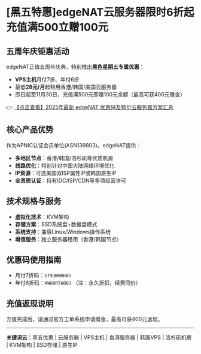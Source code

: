 # [黑五特惠]edgeNAT云服务器限时6折起 充值满500立赠100元

## 五周年庆钜惠活动

edgeNAT正值五周年庆典，特别推出**黑色星期五专属优惠**：
- **VPS主机**月付7折、年付6折
- 最低**28元/月**起租用香港/韩国/美国云服务器
- 即日起至11月30日，充值满500元即赠100元余额（最高可获400元赠金）

👉 [【点击查看】2025年最新 edgeNAT 优惠码及特价云服务器方案汇总](https://bit.ly/edgenat)

## 核心产品优势

作为APNIC认证会员单位(ASN139803)，edgeNAT提供：
- **多地区节点**：香港/韩国/洛杉矶等优质机房
- **线路优化**：特别针对中国大陆网络环境优化
- **IP资源**：可选美国双ISP属性IP或韩国原生IP
- **全资质认证**：持有IDC/ISP/CDN等多项经营许可

## 技术规格与服务
- **虚拟化技术**：KVM架构
- **存储方案**：SSD系统盘+数据盘模式
- **系统支持**：兼容Linux/Windows操作系统
- **增值服务**：独立服务器租用（香港/韩国节点）

## 优惠码使用指南
- 月付7折码：`5T9UWHBHA5`
- 年付6折码：`KW80RTAB0J`
（注：永久折扣，续费同价）

## 充值返现说明
充值完成后，请通过官方工单系统申请赠金，最高可获400元返现。

---

**关键词云**：黑五优惠 | 云服务器 | VPS主机 | 香港服务器 | 韩国VPS | 洛杉矶机房 | KVM架构 | SSD存储 | 原生IP